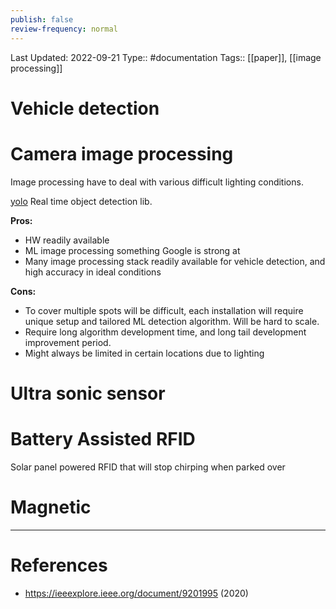 ```yaml
---
publish: false
review-frequency: normal
---
```

Last Updated: 2022-09-21
Type:: #documentation 
Tags:: [[paper]], [[image processing]]

# Vehicle detection

# Camera image processing
Image processing have to deal with various difficult lighting conditions.

[yolo](https://pjreddie.com/darknet/yolo/) Real time object detection lib.

**Pros:**
- HW readily available
- ML image processing something Google is strong at
- Many image processing stack readily available for vehicle detection, and high accuracy in ideal conditions

**Cons:**
- To cover multiple spots will be difficult, each installation will require unique setup and tailored ML detection algorithm. Will be hard to scale.
- Require long algorithm development time, and long tail development improvement period.
- Might always be limited in certain locations due to lighting

# Ultra sonic sensor


# Battery Assisted RFID

Solar panel powered RFID that will stop chirping when parked over

# Magnetic

---
# References
- https://ieeexplore.ieee.org/document/9201995 (2020)